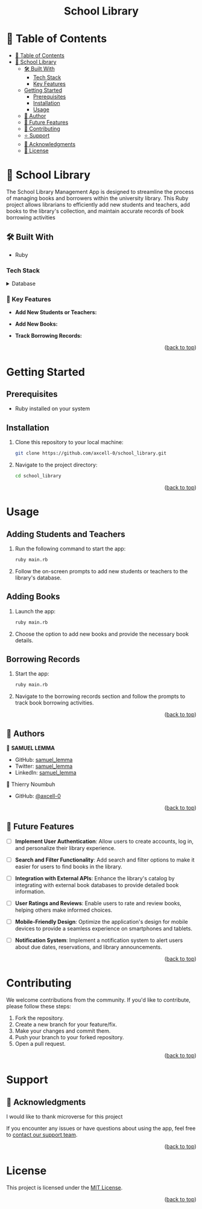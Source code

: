 
<div align="center">

  <h1><b>School Library</b></h1>

</div>


# 📗 Table of Contents

- [📗 Table of Contents](#-table-of-contents)
- [📖 School Library ](#school_library)
  - [🛠 Built With ](#built-with)
    - [Tech Stack ](#tech-stack)
    - [Key Features ](#key-features)
  - [Getting Started](#getting-started)
    - [Prerequisites](#prerequisites)
    - [Installation](#installation)
    - [Usage](#usage)
  - [👥 Author ](#author)
  - [🔭 Future Features ](#future-features)
  - [🤝 Contributing ](#contributing)
  - [⭐️ Support ](#support)
  - [🙏 Acknowledgments ](#-acknowledgments-)
  - [📝 License ](#license)

<!-- PROJECT DESCRIPTION -->

# 📖 School Library <a name="about-project"></a>


The School Library Management App is designed to streamline the process of managing books and borrowers within the university library. This Ruby project allows librarians to efficiently add new students and teachers, add books to the library's collection, and maintain accurate records of book borrowing activities

## 🛠 Built With <a name="built-with"></a>

- Ruby

### Tech Stack <a name="tech-stack"></a>

<details>
<summary>Database</summary>
  <ul>
    <li><a href="https://www.postgresql.org/">PostgreSQL</a></li>
  </ul>
</details>

<!-- Features -->

### 🔑 Key Features <a name="key-features"></a>

- **Add New Students or Teachers:** 

- **Add New Books:**

- **Track Borrowing Records:** 

<p align="right">(<a href="#readme-top">back to top</a>)</p>


<!-- GETTING STARTED -->

# Getting Started <a name="getting-started"></a>

## Prerequisites

- Ruby installed on your system

## Installation

1. Clone this repository to your local machine:

   ```bash
   git clone https://github.com/axcell-0/school_library.git
   ```

2. Navigate to the project directory:

   ```bash
   cd school_library
   ```

<p align="right">(<a href="#readme-top">back to top</a>)</p>

# Usage <a name="usage"></a>

## Adding Students and Teachers <a name="adding-students-and-teachers"></a>

1. Run the following command to start the app:

   ```bash
   ruby main.rb
   ```

2. Follow the on-screen prompts to add new students or teachers to the library's database.

## Adding Books <a name="adding-books"></a>

1. Launch the app:

   ```bash
   ruby main.rb
   ```

2. Choose the option to add new books and provide the necessary book details.

## Borrowing Records <a name="borrowing-records"></a>

1. Start the app:

   ```bash
   ruby main.rb
   ```

2. Navigate to the borrowing records section and follow the prompts to track book borrowing activities.

<p align="right">(<a href="#readme-top">back to top</a>)</p>

<!-- AUTHOR -->

## 👤 Authors <a name="author"></a>

👤 **SAMUEL LEMMA**

- GitHub: [samuel_lemma](https://github.com/sam2if)
- Twitter: [samuel_lemma](https://twitter.com/samuellemma3733)
- LinkedIn: [samuel_lemma](https://www.linkedin.com/in/s-lemma/)

👤 Thierry Noumbuh

- GitHub: [@axcell-0](https://github.com/axcell-0)

<p align="right">(<a href="#readme-top">back to top</a>)</p>

<!-- FUTURE FEATURES -->

## 🔭 Future Features <a name="future-features"></a>

- [ ] **Implement User Authentication**: Allow users to create accounts, log in, and personalize their library experience.

- [ ] **Search and Filter Functionality**: Add search and filter options to make it easier for users to find books in the library.

- [ ] **Integration with External APIs**: Enhance the library's catalog by integrating with external book databases to provide detailed book information.

- [ ] **User Ratings and Reviews**: Enable users to rate and review books, helping others make informed choices.

- [ ] **Mobile-Friendly Design**: Optimize the application's design for mobile devices to provide a seamless experience on smartphones and tablets.

- [ ] **Notification System**: Implement a notification system to alert users about due dates, reservations, and library announcements.

<p align="right">(<a href="#readme-top">back to top</a>)</p>


# Contributing <a name="contributing"></a>

We welcome contributions from the community. If you'd like to contribute, please follow these steps:

1. Fork the repository.
2. Create a new branch for your feature/fix.
3. Make your changes and commit them.
4. Push your branch to your forked repository.
5. Open a pull request.

<p align="right">(<a href="#readme-top">back to top</a>)</p>

# Support <a name="support"></a>

## 🙏 Acknowledgments <a name="acknowledgements"></a>

I would like to thank microverse for this project

If you encounter any issues or have questions about using the app, feel free to [contact our support team](https://github.com/axcell-0/school_library/issues).

<p align="right">(<a href="#readme-top">back to top</a>)</p>

# License <a name="license"></a>

This project is licensed under the [MIT License](./LICENSE).

<p align="right">(<a href="#readme-top">back to top</a>)</p>
